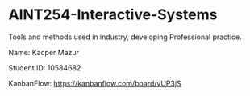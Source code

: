 # AINT254-Interactive-Systems
 Tools and methods used in industry, developing Professional practice.

Name: Kacper Mazur

Student ID: 10584682

KanbanFlow: https://kanbanflow.com/board/vUP3jS
